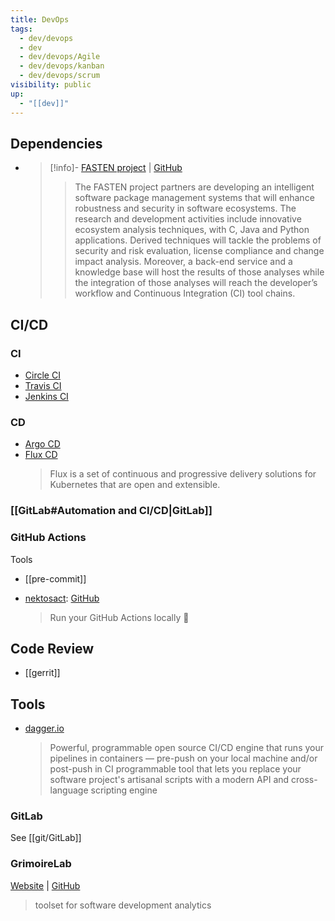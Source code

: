 ```yaml
---
title: DevOps
tags:
  - dev/devops
  - dev
  - dev/devops/Agile
  - dev/devops/kanban
  - dev/devops/scrum
visibility: public
up:
  - "[[dev]]"
---
```

## Dependencies

- > [!info]- [FASTEN project](https://www.fasten-project.eu/) | [GitHub](https://github.com/fasten-project/fasten)
  > > The FASTEN project partners are developing an intelligent software package management systems that will enhance robustness and security in software ecosystems. The research and development activities include innovative ecosystem analysis techniques, with C, Java and Python applications. Derived techniques will tackle the problems of security and risk evaluation, license compliance and change impact analysis. Moreover, a back-end service and a knowledge base will host the results of those analyses while the integration of those analyses will reach the developer’s workflow and Continuous Integration (CI) tool chains.


## CI/CD

### CI

- [Circle CI][circle]
- [Travis CI][travis]
- [Jenkins CI][jenkins]

### CD

- [Argo CD][argocd]
- [Flux CD][fluxcd]
  > Flux is a set of continuous and progressive delivery solutions for Kubernetes that are open and extensible.

### [[GitLab#Automation and CI/CD|GitLab]]

### GitHub Actions

Tools

- [[pre-commit]]
- [nektosact](https://nektosact.com/): [GitHub](https://github.com/nektos/act)

    > Run your GitHub Actions locally 🚀


## Code Review

- [[gerrit]]


## Tools

- [dagger.io](https://dagger.io/)

    > Powerful, programmable open source CI/CD engine that runs your pipelines in containers — pre-push on your local machine and/or post-push in CI
    > programmable tool that lets you replace your software project's artisanal scripts with a modern API and cross-language scripting engine

### GitLab

See [[git/GitLab]]

### GrimoireLab

[Website](http://chaoss.github.io/grimoirelab) | [GitHub](https://github.com/chaoss/grimoirelab/)
> toolset for software development analytics

[circle]: <https://circleci.com/>
[travis]: <https://www.travis-ci.com/>
[jenkins]: <https://www.jenkins.io/>
[argocd]: <https://argoproj.github.io/cd/>
[fluxcd]: <https://fluxcd.io/>